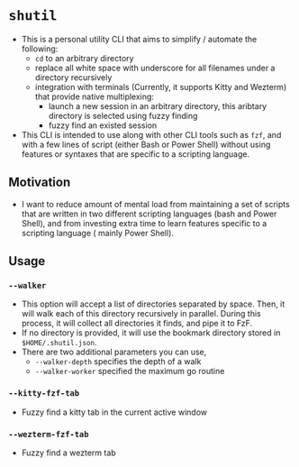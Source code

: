 # `shutil`

- This is a personal utility CLI that aims to simplify / automate the following:
    - `cd` to an arbitrary directory
    - replace all white space with underscore for all filenames under a directory
    recursively
    - integration with terminals (Currently, it supports Kitty and Wezterm) that
    provide native multiplexing:
        - launch a new session in an arbitrary directory, this aribtary directory
        is selected using fuzzy finding
        - fuzzy find an existed session
- This CLI is intended to use along with other CLI tools such as `fzf`, and with 
a few lines of script (either Bash or Power Shell) without using features or 
syntaxes that are specific to a scripting language.

## Motivation

- I want to reduce amount of mental load from maintaining a set of scripts that 
are written in two different scripting languages (bash and Power Shell), and 
from investing extra time to learn features specific to a scripting language (
mainly Power Shell).

## Usage

### `--walker`

- This option will accept a list of directories separated by space. Then, it
will walk each of this directory recursively in parallel. During this process,
it will collect all directories it finds, and pipe it to FzF.
- If no directory is provided, it will use the bookmark directory stored in
`$HOME/.shutil.json`.
- There are two additional parameters you can use,
    - `--walker-depth` specifies the depth of a walk
    - `--walker-worker` specified the maximum go routine

### `--kitty-fzf-tab`

- Fuzzy find a kitty tab in the current active window

### `--wezterm-fzf-tab`

- Fuzzy find a wezterm tab
